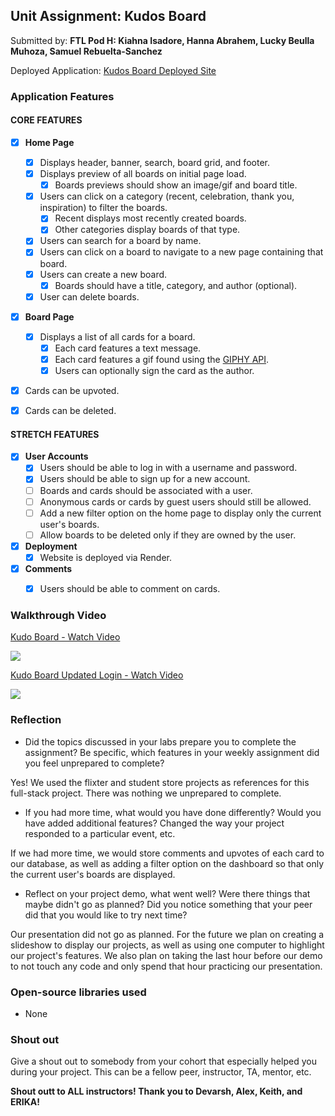 ## Unit Assignment: Kudos Board

Submitted by: **FTL Pod H: Kiahna Isadore, Hanna Abrahem, Lucky Beulla Muhoza, Samuel Rebuelta-Sanchez**

Deployed Application: [Kudos Board Deployed Site](https://kudos-board-1-0yv4.onrender.com/)

### Application Features

#### CORE FEATURES

- [X] **Home Page**
  - [X] Displays header, banner, search, board grid, and footer.
  - [X] Displays preview of all boards on initial page load.
    - [X] Boards previews should show an image/gif and board title.
  - [X] Users can click on a category (recent, celebration, thank you, inspiration) to filter the boards.
    - [X] Recent displays most recently created boards.
    - [X] Other categories display boards of that type.
  - [X] Users can search for a board by name.
  - [X] Users can click on a board to navigate to a new page containing that board.
  - [X] Users can create a new board.
    - [X] Boards should have a title, category, and author (optional).
  - [X] User can delete boards.
  
- [X] **Board Page**
  - [X] Displays a list of all cards for a board.
    -  [X] Each card features a text message.
    -  [X] Each card features a gif found using the [GIPHY API](https://developers.giphy.com/docs/api/).
    -  [X] Users can optionally sign the card as the author.  
-   [X] Cards can be upvoted.
-   [X] Cards can be deleted.


#### STRETCH FEATURES


- [X] **User Accounts**
  - [X] Users should be able to log in with a username and password.
  - [X] Users should be able to sign up for a new account.
  - [ ]  Boards and cards should be associated with a user.
    - [ ]  Anonymous cards or cards by guest users should still be allowed.
  - [ ] Add a new filter option on the home page to display only the current user's boards.
  - [ ] Allow boards to be deleted only if they are owned by the user.
- [X] **Deployment**
  - [X] Website is deployed via Render.
- [X] **Comments**
  - [X] Users should be able to comment on cards.


### Walkthrough Video

<div>
    <a href="https://www.loom.com/share/1f8a58c0764649f7975a4bb9e85ec2ca">
      <p>Kudo Board  - Watch Video</p>
    </a>
    <a href="https://www.loom.com/share/1f8a58c0764649f7975a4bb9e85ec2ca">
      <img style="max-width:300px;" src="https://cdn.loom.com/sessions/thumbnails/1f8a58c0764649f7975a4bb9e85ec2ca-with-play.gif">
    </a>
  </div>

  <div>
    <a href="https://www.loom.com/share/44497e243f084bff879f5edf4499adc6">
      <p>Kudo Board Updated Login - Watch Video</p>
    </a>
    <a href="https://www.loom.com/share/44497e243f084bff879f5edf4499adc6">
      <img style="max-width:300px;" src="https://cdn.loom.com/sessions/thumbnails/44497e243f084bff879f5edf4499adc6-with-play.gif">
    </a>
  </div>

### Reflection

* Did the topics discussed in your labs prepare you to complete the assignment? Be specific, which features in your weekly assignment did you feel unprepared to complete?

Yes! We used the flixter and student store projects as references for this full-stack project. There was nothing we unprepared to complete.

* If you had more time, what would you have done differently? Would you have added additional features? Changed the way your project responded to a particular event, etc.
  
If we had more time, we would store comments and upvotes of each card to our database, as well as adding a filter option on the dashboard so that only the current user's boards are displayed.

* Reflect on your project demo, what went well? Were there things that maybe didn't go as planned? Did you notice something that your peer did that you would like to try next time?

Our presentation did not go as planned. For the future we plan on creating a slideshow to display our projects, as well as using one computer to highlight our project's features. We also plan on taking the last hour before our demo to not touch any code and only spend that hour practicing our presentation.

### Open-source libraries used

- None

### Shout out

Give a shout out to somebody from your cohort that especially helped you during your project. This can be a fellow peer, instructor, TA, mentor, etc.

**Shout outt to ALL instructors! Thank you to Devarsh, Alex, Keith, and ERIKA!**
